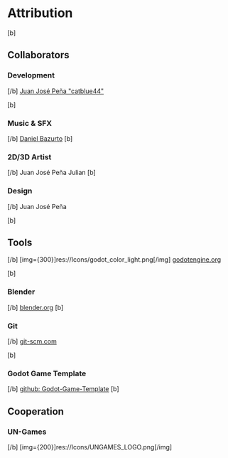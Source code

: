 # Attribution
[b]
## Collaborators

### Development
[/b]
[Juan José Peña "catblue44"](https://catblue44.itch.io)

[b]
### Music & SFX
[/b]
[Daniel Bazurto](https://dbg1209.itch.io)
[b]
### 2D/3D Artist
[/b]
Juan José Peña
Julian
[b]
### Design
[/b]
Juan José Peña

[b]
## Tools
[/b]
[img={300}]res://Icons/godot_color_light.png[/img]
[godotengine.org](https://godotengine.org/)

[b]
### Blender
[/b]
[blender.org](https://www.blender.org/)
[b]
### Git
[/b]
[git-scm.com](https://git-scm.com/downloads)

[b]
### Godot Game Template
[/b]
[github: Godot-Game-Template](https://github.com/Maaack/Godot-Game-Template)
[b]

## Cooperation

### UN-Games
[/b]
[img={200}]res://Icons/UNGAMES_LOGO.png[/img]
